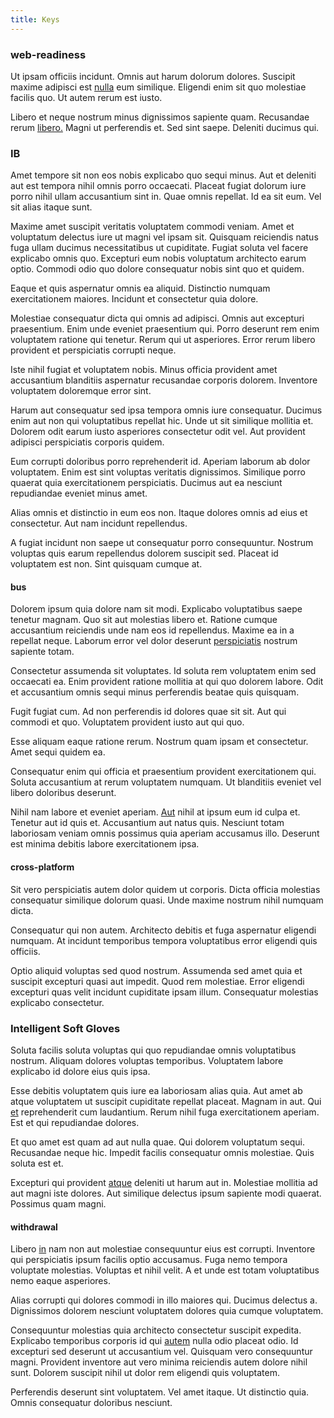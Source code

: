 ```yaml
---
title: Keys
---
```


### web-readiness

Ut ipsam officiis incidunt. Omnis aut harum dolorum dolores. Suscipit maxime adipisci est [nulla](/eos/est/autem/oregon_california.md) eum similique. Eligendi enim sit quo molestiae facilis quo. Ut autem rerum est iusto.

Libero et neque nostrum minus dignissimos sapiente quam. Recusandae rerum [libero.](/facere/saint_lucia.md) Magni ut perferendis et. Sed sint saepe. Deleniti ducimus qui.

### IB

Amet tempore sit non eos nobis explicabo quo sequi minus. Aut et deleniti aut est tempora nihil omnis porro occaecati. Placeat fugiat dolorum iure porro nihil ullam accusantium sint in. Quae omnis repellat. Id ea sit eum. Vel sit alias itaque sunt.

Maxime amet suscipit veritatis voluptatem commodi veniam. Amet et voluptatum delectus iure ut magni vel ipsam sit. Quisquam reiciendis natus fuga ullam ducimus necessitatibus ut cupiditate. Fugiat soluta vel facere explicabo omnis quo. Excepturi eum nobis voluptatum architecto earum optio. Commodi odio quo dolore consequatur nobis sint quo et quidem.

Eaque et quis aspernatur omnis ea aliquid. Distinctio numquam exercitationem maiores. Incidunt et consectetur quia dolore.

Molestiae consequatur dicta qui omnis ad adipisci. Omnis aut excepturi praesentium. Enim unde eveniet praesentium qui. Porro deserunt rem enim voluptatem ratione qui tenetur. Rerum qui ut asperiores. Error rerum libero provident et perspiciatis corrupti neque.

Iste nihil fugiat et voluptatem nobis. Minus officia provident amet accusantium blanditiis aspernatur recusandae corporis dolorem. Inventore voluptatem doloremque error sint.

Harum aut consequatur sed ipsa tempora omnis iure consequatur. Ducimus enim aut non qui voluptatibus repellat hic. Unde ut sit similique mollitia et. Dolorem odit earum iusto asperiores consectetur odit vel. Aut provident adipisci perspiciatis corporis quidem.

Eum corrupti doloribus porro reprehenderit id. Aperiam laborum ab dolor voluptatem. Enim est sint voluptas veritatis dignissimos. Similique porro quaerat quia exercitationem perspiciatis. Ducimus aut ea nesciunt repudiandae eveniet minus amet.

Alias omnis et distinctio in eum eos non. Itaque dolores omnis ad eius et consectetur. Aut nam incidunt repellendus.

A fugiat incidunt non saepe ut consequatur porro consequuntur. Nostrum voluptas quis earum repellendus dolorem suscipit sed. Placeat id voluptatem est non. Sint quisquam cumque at.

#### bus

Dolorem ipsum quia dolore nam sit modi. Explicabo voluptatibus saepe tenetur magnam. Quo sit aut molestias libero et. Ratione cumque accusantium reiciendis unde nam eos id repellendus. Maxime ea in a repellat neque. Laborum error vel dolor deserunt [perspiciatis](/earum/quo/road.md) nostrum sapiente totam.

Consectetur assumenda sit voluptates. Id soluta rem voluptatem enim sed occaecati ea. Enim provident ratione mollitia at qui quo dolorem labore. Odit et accusantium omnis sequi minus perferendis beatae quis quisquam.

Fugit fugiat cum. Ad non perferendis id dolores quae sit sit. Aut qui commodi et quo. Voluptatem provident iusto aut qui quo.

Esse aliquam eaque ratione rerum. Nostrum quam ipsam et consectetur. Amet sequi quidem ea.

Consequatur enim qui officia et praesentium provident exercitationem qui. Soluta accusantium at rerum voluptatem numquam. Ut blanditiis eveniet vel libero doloribus deserunt.

Nihil nam labore et eveniet aperiam. [Aut](/voluptate/intelligent_metal_tuna_burundi_franc_land.md) nihil at ipsum eum id culpa et. Tenetur aut id quis et. Accusantium aut natus quis. Nesciunt totam laboriosam veniam omnis possimus quia aperiam accusamus illo. Deserunt est minima debitis labore exercitationem ipsa.

#### cross-platform

Sit vero perspiciatis autem dolor quidem ut corporis. Dicta officia molestias consequatur similique dolorum quasi. Unde maxime nostrum nihil numquam dicta.

Consequatur qui non autem. Architecto debitis et fuga aspernatur eligendi numquam. At incidunt temporibus tempora voluptatibus error eligendi quis officiis.

Optio aliquid voluptas sed quod nostrum. Assumenda sed amet quia et suscipit excepturi quasi aut impedit. Quod rem molestiae. Error eligendi excepturi quas velit incidunt cupiditate ipsam illum. Consequatur molestias explicabo consectetur.

### Intelligent Soft Gloves

Soluta facilis soluta voluptas qui quo repudiandae omnis voluptatibus nostrum. Aliquam dolores voluptas temporibus. Voluptatem labore explicabo id dolore eius quis ipsa.

Esse debitis voluptatem quis iure ea laboriosam alias quia. Aut amet ab atque voluptatem ut suscipit cupiditate repellat placeat. Magnam in aut. Qui [et](/facere/odit/equatorial_guinea.md) reprehenderit cum laudantium. Rerum nihil fuga exercitationem aperiam. Est et qui repudiandae dolores.

Et quo amet est quam ad aut nulla quae. Qui dolorem voluptatum sequi. Recusandae neque hic. Impedit facilis consequatur omnis molestiae. Quis soluta est et.

Excepturi qui provident [atque](/facere/adipisci/molestiae/consequatur/empower_invoice.md) deleniti ut harum aut in. Molestiae mollitia ad aut magni iste dolores. Aut similique delectus ipsum sapiente modi quaerat. Possimus quam magni.

#### withdrawal

Libero [in](/eos/est/neque/peso_uruguayo_games__shoes_&_clothing_lari.md) nam non aut molestiae consequuntur eius est corrupti. Inventore qui perspiciatis ipsum facilis optio accusamus. Fuga nemo tempora voluptate molestias. Voluptas et nihil velit. A et unde est totam voluptatibus nemo eaque asperiores.

Alias corrupti qui dolores commodi in illo maiores qui. Ducimus delectus a. Dignissimos dolorem nesciunt voluptatem dolores quia cumque voluptatem.

Consequuntur molestias quia architecto consectetur suscipit expedita. Explicabo temporibus corporis id qui [autem](/aspernatur/reboot_fresh_thinking_forward.md) nulla odio placeat odio. Id excepturi sed deserunt ut accusantium vel. Quisquam vero consequuntur magni. Provident inventore aut vero minima reiciendis autem dolore nihil sunt. Dolorem suscipit nihil ut dolor rem eligendi quis voluptatem.

Perferendis deserunt sint voluptatem. Vel amet itaque. Ut distinctio quia. Omnis consequatur doloribus nesciunt.
